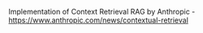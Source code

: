 Implementation of Context Retrieval RAG by Anthropic  - https://www.anthropic.com/news/contextual-retrieval
